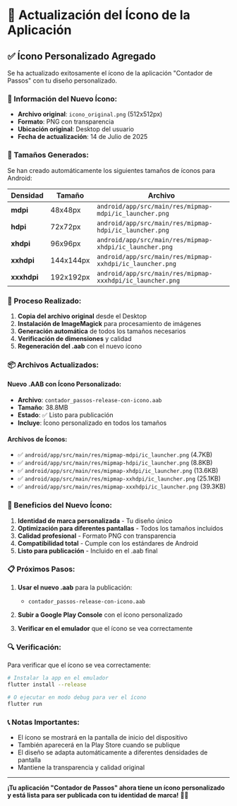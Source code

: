 # 🎨 Actualización del Ícono de la Aplicación

## ✅ Ícono Personalizado Agregado

Se ha actualizado exitosamente el ícono de la aplicación "Contador de Passos" con tu diseño personalizado.

### 📱 Información del Nuevo Ícono:

- **Archivo original**: `icono_original.png` (512x512px)
- **Formato**: PNG con transparencia
- **Ubicación original**: Desktop del usuario
- **Fecha de actualización**: 14 de Julio de 2025

### 📐 Tamaños Generados:

Se han creado automáticamente los siguientes tamaños de íconos para Android:

| Densidad | Tamaño | Archivo |
|----------|--------|---------|
| **mdpi** | 48x48px | `android/app/src/main/res/mipmap-mdpi/ic_launcher.png` |
| **hdpi** | 72x72px | `android/app/src/main/res/mipmap-hdpi/ic_launcher.png` |
| **xhdpi** | 96x96px | `android/app/src/main/res/mipmap-xhdpi/ic_launcher.png` |
| **xxhdpi** | 144x144px | `android/app/src/main/res/mipmap-xxhdpi/ic_launcher.png` |
| **xxxhdpi** | 192x192px | `android/app/src/main/res/mipmap-xxxhdpi/ic_launcher.png` |

### 🔧 Proceso Realizado:

1. **Copia del archivo original** desde el Desktop
2. **Instalación de ImageMagick** para procesamiento de imágenes
3. **Generación automática** de todos los tamaños necesarios
4. **Verificación de dimensiones** y calidad
5. **Regeneración del .aab** con el nuevo ícono

### 📦 Archivos Actualizados:

#### Nuevo .AAB con Ícono Personalizado:
- **Archivo**: `contador_passos-release-con-icono.aab`
- **Tamaño**: 38.8MB
- **Estado**: ✅ Listo para publicación
- **Incluye**: Ícono personalizado en todos los tamaños

#### Archivos de Íconos:
- ✅ `android/app/src/main/res/mipmap-mdpi/ic_launcher.png` (4.7KB)
- ✅ `android/app/src/main/res/mipmap-hdpi/ic_launcher.png` (8.8KB)
- ✅ `android/app/src/main/res/mipmap-xhdpi/ic_launcher.png` (13.6KB)
- ✅ `android/app/src/main/res/mipmap-xxhdpi/ic_launcher.png` (25.1KB)
- ✅ `android/app/src/main/res/mipmap-xxxhdpi/ic_launcher.png` (39.3KB)

### 🎯 Beneficios del Nuevo Ícono:

1. **Identidad de marca personalizada** - Tu diseño único
2. **Optimización para diferentes pantallas** - Todos los tamaños incluidos
3. **Calidad profesional** - Formato PNG con transparencia
4. **Compatibilidad total** - Cumple con los estándares de Android
5. **Listo para publicación** - Incluido en el .aab final

### 📋 Próximos Pasos:

1. **Usar el nuevo .aab** para la publicación:
   - `contador_passos-release-con-icono.aab`

2. **Subir a Google Play Console** con el ícono personalizado

3. **Verificar en el emulador** que el ícono se vea correctamente

### 🔍 Verificación:

Para verificar que el ícono se vea correctamente:

```bash
# Instalar la app en el emulador
flutter install --release

# O ejecutar en modo debug para ver el ícono
flutter run
```

### 📞 Notas Importantes:

- El ícono se mostrará en la pantalla de inicio del dispositivo
- También aparecerá en la Play Store cuando se publique
- El diseño se adapta automáticamente a diferentes densidades de pantalla
- Mantiene la transparencia y calidad original

---

**¡Tu aplicación "Contador de Passos" ahora tiene un ícono personalizado y está lista para ser publicada con tu identidad de marca!** 🎨📱 